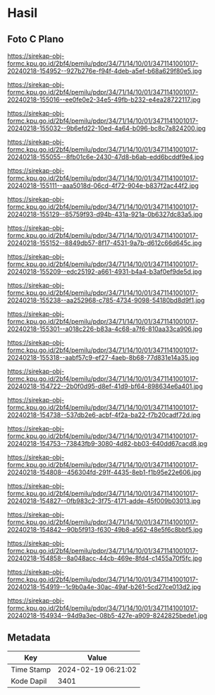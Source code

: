 # Hasil

## Foto C Plano

https://sirekap-obj-formc.kpu.go.id/2bf4/pemilu/pdpr/34/71/14/10/01/3471141001017-20240218-154952--927b276e-f94f-4deb-a5ef-b68a629f80e5.jpg

https://sirekap-obj-formc.kpu.go.id/2bf4/pemilu/pdpr/34/71/14/10/01/3471141001017-20240218-155016--ee0fe0e2-34e5-49fb-b232-e4ea28722117.jpg

https://sirekap-obj-formc.kpu.go.id/2bf4/pemilu/pdpr/34/71/14/10/01/3471141001017-20240218-155032--9b6efd22-10ed-4a64-b096-bc8c7a824200.jpg

https://sirekap-obj-formc.kpu.go.id/2bf4/pemilu/pdpr/34/71/14/10/01/3471141001017-20240218-155055--8fb01c6e-2430-47d8-b6ab-edd6bcddf9e4.jpg

https://sirekap-obj-formc.kpu.go.id/2bf4/pemilu/pdpr/34/71/14/10/01/3471141001017-20240218-155111--aaa5018d-06cd-4f72-904e-b837f2ac44f2.jpg

https://sirekap-obj-formc.kpu.go.id/2bf4/pemilu/pdpr/34/71/14/10/01/3471141001017-20240218-155129--85759f93-d94b-431a-921a-0b6327dc83a5.jpg

https://sirekap-obj-formc.kpu.go.id/2bf4/pemilu/pdpr/34/71/14/10/01/3471141001017-20240218-155152--8849db57-8f17-4531-9a7b-d612c66d645c.jpg

https://sirekap-obj-formc.kpu.go.id/2bf4/pemilu/pdpr/34/71/14/10/01/3471141001017-20240218-155209--edc25192-a661-4931-b4a4-b3af0ef9de5d.jpg

https://sirekap-obj-formc.kpu.go.id/2bf4/pemilu/pdpr/34/71/14/10/01/3471141001017-20240218-155238--aa252968-c785-4734-9098-54180bd8d9f1.jpg

https://sirekap-obj-formc.kpu.go.id/2bf4/pemilu/pdpr/34/71/14/10/01/3471141001017-20240218-155301--a018c226-b83a-4c68-a7f6-810aa33ca906.jpg

https://sirekap-obj-formc.kpu.go.id/2bf4/pemilu/pdpr/34/71/14/10/01/3471141001017-20240218-155318--aabf57c9-ef27-4aeb-8b68-77d831e14a35.jpg

https://sirekap-obj-formc.kpu.go.id/2bf4/pemilu/pdpr/34/71/14/10/01/3471141001017-20240218-154722--2b0f0d95-d8ef-41d9-bf64-898634e6a401.jpg

https://sirekap-obj-formc.kpu.go.id/2bf4/pemilu/pdpr/34/71/14/10/01/3471141001017-20240218-154738--537db2e6-acbf-4f2a-ba22-f7b20cadf72d.jpg

https://sirekap-obj-formc.kpu.go.id/2bf4/pemilu/pdpr/34/71/14/10/01/3471141001017-20240218-154753--73843fb9-3080-4d82-bb03-640dd67cacd8.jpg

https://sirekap-obj-formc.kpu.go.id/2bf4/pemilu/pdpr/34/71/14/10/01/3471141001017-20240218-154808--456304fd-291f-4435-8eb1-f1b95e22e606.jpg

https://sirekap-obj-formc.kpu.go.id/2bf4/pemilu/pdpr/34/71/14/10/01/3471141001017-20240218-154827--0fb983c2-3f75-4171-adde-45f009b03013.jpg

https://sirekap-obj-formc.kpu.go.id/2bf4/pemilu/pdpr/34/71/14/10/01/3471141001017-20240218-154842--90b5f913-f630-49b8-a562-48e5f6c8bbf5.jpg

https://sirekap-obj-formc.kpu.go.id/2bf4/pemilu/pdpr/34/71/14/10/01/3471141001017-20240218-154858--8a048acc-44cb-469e-8fd4-c1455a70f5fc.jpg

https://sirekap-obj-formc.kpu.go.id/2bf4/pemilu/pdpr/34/71/14/10/01/3471141001017-20240218-154919--1c9b0a4e-30ac-49af-b261-5cd27ce013d2.jpg

https://sirekap-obj-formc.kpu.go.id/2bf4/pemilu/pdpr/34/71/14/10/01/3471141001017-20240218-154934--94d9a3ec-08b5-427e-a909-8242825bede1.jpg


## Metadata

| Key        | Value               |
| ---------- | ------------------- |
| Time Stamp | 2024-02-19 06:21:02 |
| Kode Dapil | 3401                |



